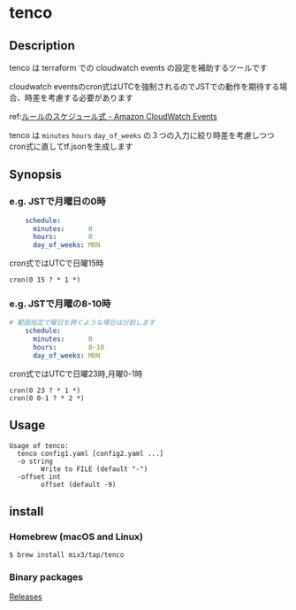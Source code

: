 # tenco

## Description

tenco は terraform での cloudwatch events の設定を補助するツールです

cloudwatch eventsのcron式はUTCを強制されるのでJSTでの動作を期待する場合、時差を考慮する必要があります

ref:[ルールのスケジュール式 - Amazon CloudWatch Events](https://docs.aws.amazon.com/ja_jp/AmazonCloudWatch/latest/events/ScheduledEvents.html)

tenco は `minutes` `hours` `day_of_weeks` の３つの入力に絞り時差を考慮しつつcron式に直してtf.jsonを生成します

## Synopsis

### e.g. JSTで月曜日の0時

```yaml
    schedule:
      minutes:      0
      hours:        0
      day_of_weeks: MON
```

cron式ではUTCで日曜15時
```
cron(0 15 ? * 1 *)
```

### e.g. JSTで月曜の8-10時
```yaml
# 範囲指定で曜日を跨ぐような場合は分割します
    schedule:
      minutes:      0
      hours:        8-10
      day_of_weeks: MON
```

cron式ではUTCで日曜23時,月曜0-1時
```
cron(0 23 ? * 1 *)
cron(0 0-1 ? * 2 *)
```

## Usage

```
Usage of tenco:
  tenco config1.yaml [config2.yaml ...]
  -o string
        Write to FILE (default "-")
  -offset int
        offset (default -9)
```

## install

### Homebrew (macOS and Linux)

```
$ brew install mix3/tap/tenco
```

### Binary packages

[Releases](https://github.com/mix3/tenco/releases)
